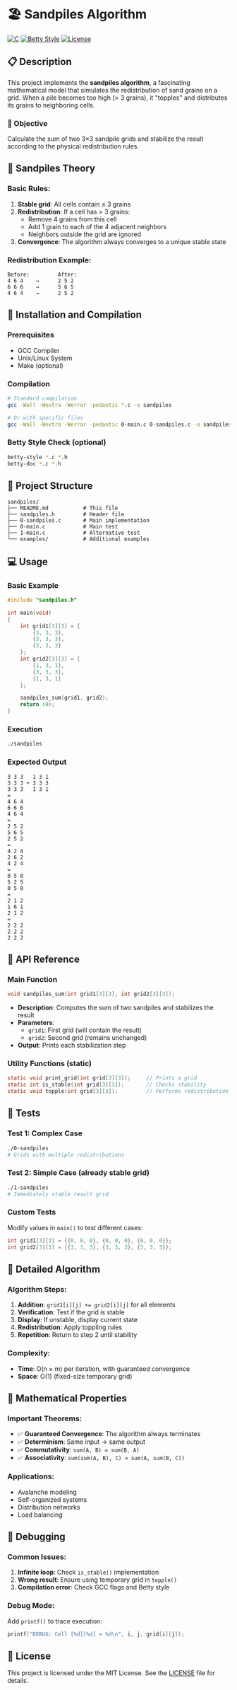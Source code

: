 # 🏖️ Sandpiles Algorithm

[![C](https://img.shields.io/badge/language-C-blue.svg)](https://en.wikipedia.org/wiki/C_(programming_language))
[![Betty Style](https://img.shields.io/badge/code%20style-Betty-brightgreen.svg)](https://github.com/holbertonschool/Betty)
[![License](https://img.shields.io/badge/license-MIT-green.svg)](LICENSE)

## 📋 Description

This project implements the **sandpiles algorithm**, a fascinating mathematical model that simulates the redistribution of sand grains on a grid. When a pile becomes too high (> 3 grains), it "topples" and distributes its grains to neighboring cells.

### 🎯 Objective
Calculate the sum of two 3×3 sandpile grids and stabilize the result according to the physical redistribution rules.

## 🔬 Sandpiles Theory

### Basic Rules:
1. **Stable grid**: All cells contain ≤ 3 grains
2. **Redistribution**: If a cell has > 3 grains:
   - Remove 4 grains from this cell
   - Add 1 grain to each of the 4 adjacent neighbors
   - Neighbors outside the grid are ignored
3. **Convergence**: The algorithm always converges to a unique stable state

### Redistribution Example:
```
Before:         After:
4 6 4    →      2 5 2
6 6 6    →      5 6 5
4 6 4    →      2 5 2
```

## 🚀 Installation and Compilation

### Prerequisites
- GCC Compiler
- Unix/Linux System
- Make (optional)

### Compilation
```bash
# Standard compilation
gcc -Wall -Wextra -Werror -pedantic *.c -o sandpiles

# Or with specific files
gcc -Wall -Wextra -Werror -pedantic 0-main.c 0-sandpiles.c -o sandpiles
```

### Betty Style Check (optional)
```bash
betty-style *.c *.h
betty-doc *.c *.h
```

## 📁 Project Structure

```
sandpiles/
├── README.md           # This file
├── sandpiles.h         # Header file
├── 0-sandpiles.c       # Main implementation
├── 0-main.c            # Main test
├── 1-main.c            # Alternative test
└── examples/           # Additional examples
```

## 💻 Usage

### Basic Example
```c
#include "sandpiles.h"

int main(void)
{
    int grid1[3][3] = {
        {3, 3, 3},
        {3, 3, 3},
        {3, 3, 3}
    };
    int grid2[3][3] = {
        {1, 3, 1},
        {3, 3, 3},
        {1, 3, 1}
    };

    sandpiles_sum(grid1, grid2);
    return (0);
}
```

### Execution
```bash
./sandpiles
```

### Expected Output
```
3 3 3   1 3 1
3 3 3 + 3 3 3
3 3 3   1 3 1
=
4 6 4
6 6 6
4 6 4
=
2 5 2
5 6 5
2 5 2
=
4 2 4
2 6 2
4 2 4
=
0 5 0
5 2 5
0 5 0
=
2 1 2
1 6 1
2 1 2
=
2 2 2
2 2 2
2 2 2
```

## 🔧 API Reference

### Main Function
```c
void sandpiles_sum(int grid1[3][3], int grid2[3][3]);
```
- **Description**: Computes the sum of two sandpiles and stabilizes the result
- **Parameters**:
  - `grid1`: First grid (will contain the result)
  - `grid2`: Second grid (remains unchanged)
- **Output**: Prints each stabilization step

### Utility Functions (static)
```c
static void print_grid(int grid[3][3]);     // Prints a grid
static int is_stable(int grid[3][3]);       // Checks stability
static void topple(int grid[3][3]);         // Performs redistribution
```

## 🧪 Tests

### Test 1: Complex Case
```bash
./0-sandpiles
# Grids with multiple redistributions
```

### Test 2: Simple Case (already stable grid)
```bash
./1-sandpiles
# Immediately stable result grid
```

### Custom Tests
Modify values in `main()` to test different cases:
```c
int grid1[3][3] = {{0, 0, 0}, {0, 0, 0}, {0, 0, 0}};
int grid2[3][3] = {{3, 3, 3}, {3, 3, 3}, {3, 3, 3}};
```

## 🎨 Detailed Algorithm

### Algorithm Steps:
1. **Addition**: `grid1[i][j] += grid2[i][j]` for all elements
2. **Verification**: Test if the grid is stable
3. **Display**: If unstable, display current state
4. **Redistribution**: Apply toppling rules
5. **Repetition**: Return to step 2 until stability

### Complexity:
- **Time**: O(n × m) per iteration, with guaranteed convergence
- **Space**: O(1) (fixed-size temporary grid)

## 🔬 Mathematical Properties

### Important Theorems:
- ✅ **Guaranteed Convergence**: The algorithm always terminates
- ✅ **Determinism**: Same input → same output
- ✅ **Commutativity**: `sum(A, B) = sum(B, A)`
- ✅ **Associativity**: `sum(sum(A, B), C) = sum(A, sum(B, C))`

### Applications:
- Avalanche modeling
- Self-organized systems
- Distribution networks
- Load balancing

## 🐛 Debugging

### Common Issues:
1. **Infinite loop**: Check `is_stable()` implementation
2. **Wrong result**: Ensure using temporary grid in `topple()`
3. **Compilation error**: Check GCC flags and Betty style

### Debug Mode:
Add `printf()` to trace execution:
```c
printf("DEBUG: Cell [%d][%d] = %d\n", i, j, grid[i][j]);
```


## 📄 License

This project is licensed under the MIT License. See the [LICENSE](LICENSE) file for details.


